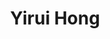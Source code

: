 ---
# Display name
title: Yirui Hong

# Full Name (for SEO)
first_name: Yirui
last_name: Hong

# Username (this should match the folder name)
authors:
  - hongyirui

# Is this the primary user of the site?
superuser: false

# Role/position
role: Scholarly Division, Community Operations

# Organizations/Affiliations
organizations:
  - name: University of Pennsylvania

# Short bio (displayed in user profile at end of posts)
bio: I'm currently studying cell biology of archaea, a fascinating domain of life. Besides my research, I have a strong desire to connect with both the world at large and individuals on a personal level, just as Fyodor Dostoevsky suggests, 'Love specific individuals’.

interests:
  - Reading
  - Hiking


education:
  courses:
    - course: PhD in Biology
      institution: University of Pennsylvania
      year: 2020
    - course: BEng in Bioengineering
      institution: Shanghai Jiao Tong University 
      year: 2016

# Social/Academic Networking
# For available icons, see: https://wowchemy.com/docs/getting-started/page-builder/#icons
#   For an email link, use "fas" icon pack, "envelope" icon, and a link in the
#   form "mailto:your-email@example.com" or "#contact" for contact widget.
social:
  - icon: envelope
    icon_pack: fas
    link: 'yrhong@sas.upenn.edu'

# Enter email to display Gravatar (if Gravatar enabled in Config)
email: ''

# Highlight the author in author lists? (true/false)
highlight_name: false

# Organizational groups that you belong to (for People widget)
#   Set this to `[]` or comment out if you are not using People widget.
user_groups: ["Board Member", "Administration"]
---